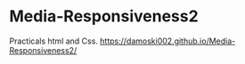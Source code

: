 # Media-Responsiveness2
Practicals html and Css.
https://damoski002.github.io/Media-Responsiveness2/
